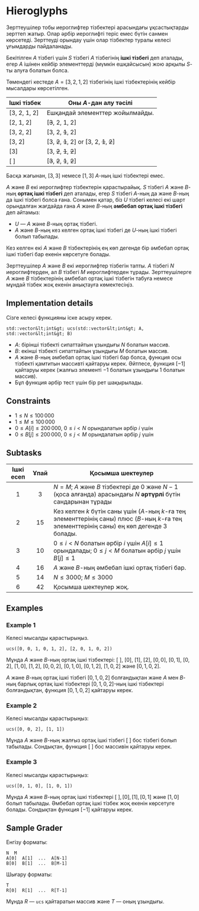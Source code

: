 # Hieroglyphs

Зерттеушілер тобы иероглифтер тізбектері арасындағы ұқсастықтарды зерттеп жатыр.
Олар әрбір иероглифті теріс емес бүтін санмен көрсетеді.
Зерттеуді орындау үшін олар тізбектер туралы келесі ұғымдарды пайдаланады.

Бекітілген $A$ тізбегі үшін $S$ тізбегі $A$ тізбегінің **ішкі тізбегі** деп аталады, егер $A$ ішінен кейбір элементтерді (мүмкін ешқайсысын) жою арқылы $S$-ты алуға болатын болса.

Төмендегі кестеде $A = [3, 2, 1, 2]$ тізбегінің ішкі тізбектерінің кейбір мысалдары көрсетілген.

| Ішкі тізбек    | Оны $A$-дан алу тәсілі |
|----------------|---------------------------------|
| [3, 2, 1, 2] | Ешқандай элементтер жойылмайды.
| [2, 1, 2]     | [<s>3</s>, 2, 1, 2]
| [3, 2, 2]     | [3, 2, <s>1</s>, 2]
| [3, 2]         | [3, <s>2</s>, <s>1</s>, 2] or [3, 2, <s>1</s>, <s>2</s>]
| [3]             | [3, <s>2</s>, <s>1</s>, <s>2</s>]
| [ ]              | [<s>3</s>, <s>2</s>, <s>1</s>, <s>2</s>]

Басқа жағынан, $[3, 3]$ немесе $[1, 3]$ $A$-ның ішкі тізбектері емес.

$A$ және $B$ екі иероглифтер тізбектерін қарастырайық.
$S$ тізбегі $A$ және $B$-ның **ортақ ішкі тізбегі** деп аталады, егер $S$ тізбегі $A$-ның да және $B$-ның да ішкі тізбегі болса ғана. Сонымен қатар, біз $U$ тізбегі келесі екі шарт орындалған жағдайда ғана $A$ және $B$-ның **әмбебап ортақ ішкі тізбегі** деп айтамыз:
* $U$ — $A$ және $B$-ның ортақ тізбегі.
* $A$ және $B$-ның кез келген ортақ ішкі тізбегі де $U$-ның ішкі тізбегі болып табылады.

Кез келген екі $A$ және $B$ тізбектерінің ең көп дегенде бір әмбебап ортақ ішкі тізбегі бар екенін көрсетуге болады.

Зерттеушілер $A$ және $B$ екі иероглифтер тізбегін тапты.
$A$ тізбегі $N$ иероглифтерден, ал $B$ тізбегі $M$ иероглифтерден тұрады.
Зерттеушілерге $A$ және $B$ тізбектерінің әмбебап ортақ ішкі тізбегін табуға немесе мұндай тізбек жоқ екенін анықтауға көмектесіңіз.

## Implementation details

Сізге келесі функцияны іске асыру керек.

```
std::vector&lt;int&gt; ucs(std::vector&lt;int&gt; A, std::vector&lt;int&gt; B)
```

* $A$: бірінші тізбекті сипаттайтын ұзындығы $N$ болатын массив.
* $B$: екінші тізбекті сипаттайтын ұзындығы $M$ болатын массив.
* $A$ және $B$-ның әмбебап ортақ ішкі тізбегі бар болса, функция осы тізбекті қамтитын массивті қайтаруы керек. Әйтпесе, функция $[-1]$ қайтаруы керек (жалғыз элементі $-1$ болатын ұзындығы $1$ болатын массив).
* Бұл функция әрбір тест үшін бір рет шақырылады.

## Constraints

* $1 \leq N \leq 100\,000$
* $1 \leq M \leq 100\,000$
* $0 \leq A[i] \leq 200\,000$, $0 \leq i < N$ орындалатын әрбір $i$ үшін
* $0 \leq B[j] \leq 200\,000$, $0 \leq j < M$ орындалатын әрбір $j$ үшін

## Subtasks

| Ішкі есеп | Ұпай  | Қосымша шектеулер |
| :-----: | :----: | ---------------------- |
| 1       | $3$    | $N = M$; $A$ және $B$ тізбектері де $0$ және $N-1$ (қоса алғанда) арасындағы $N$ **әртүрлі** бүтін сандарынан тұрады
| 2       | $15$   | Кез келген $k$ бүтін саны үшін ($A$-ның $k$-ға тең элементтерінің саны) плюс ($B$-ның $k$-ға тең элементтерінің саны) ең көп дегенде $3$ болады.
| 3       | $10$   | $0 \leq i < N$ болатын әрбір $i$ үшін $A[i] \leq 1$ орындалады; $0 \leq j < M$ болатын әрбір $j$ үшін $B[j] \leq 1$ 
| 4       | $16$   | $A$ және $B$-ның әмбебап ішкі ортақ тізбегі бар.
| 5       | $14$   | $N \leq 3000$; $M \leq 3000$
| 6       | $42$   | Қосымша шектеулер жоқ.

## Examples

### Example 1

Келесі мысалды қарастырыңыз.

```
ucs([0, 0, 1, 0, 1, 2], [2, 0, 1, 0, 2])
```

Мұнда $A$ және $B$-ның ортақ ішкі тізбектері:
 $[\ ]$, $[0]$, $[1]$, $[2]$, $[0, 0]$, $[0, 1]$, $[0, 2]$, $[1, 0]$, $[1, 2]$, $[0, 0, 2]$, $[0, 1, 0]$, $[0, 1, 2]$, $[1, 0, 2]$ және $[0, 1, 0, 2]$.

$A$ және $B$-ның ортақ ішкі тізбегі $[0, 1, 0, 2]$ болғандықтан және $A$ мен $B$-ның барлық ортақ ішкі тізбектері $[0, 1, 0, 2]$-ның ішкі тізбектері болғандықтан, функция $[0, 1, 0, 2]$ қайтаруы керек.

### Example 2

Келесі мысалды қарастырыңыз:

```
ucs([0, 0, 2], [1, 1])
```

Мұнда $A$ және $B$-ның жалғыз ортақ ішкі тізбегі $[\ ]$ бос тізбегі болып табылады.
Сондықтан, функция $[\ ]$ бос массивін қайтаруы керек.

### Example 3

Келесі мысалды қарастырыңыз:
```
ucs([0, 1, 0], [1, 0, 1])
```

Мұнда $A$ және $B$-ның ортақ ішкі тізбектері $[\ ], [0], [1], [0, 1]$ және $[1, 0]$ болып табылады.
Әмбебап ортақ ішкі тізбек жоқ екенін көрсетуге болады.
Сондықтан функция $[-1]$ қайтаруы керек.

## Sample Grader

Енгізу форматы:

```
N  M
A[0]  A[1]  ...  A[N-1]
B[0]  B[1]  ...  B[M-1]
```

Шығару форматы:

```
T
R[0]  R[1]  ...  R[T-1]
```

Мұнда $R$ — `ucs` қайтаратын массив және $T$ — оның ұзындығы.
